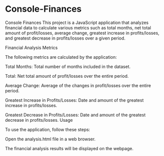 # Console-Finances
Console Finances
This project is a JavaScript application that analyzes financial data to calculate various metrics such as total months, net total amount of profit/losses, average change, greatest increase in profits/losses, and greatest decrease in profits/losses over a given period.

Financial Analysis Metrics


The following metrics are calculated by the application:

Total Months: Total number of months included in the dataset.

Total: Net total amount of profit/losses over the entire period.

Average Change: Average of the changes in profit/losses over the entire period.

Greatest Increase in Profits/Losses: Date and amount of the greatest increase in profits/losses.

Greatest Decrease in Profits/Losses: Date and amount of the greatest decrease in profits/losses.
Usage


To use the application, follow these steps:

Open the analysis.html file in a web browser.

The financial analysis results will be displayed on the webpage.